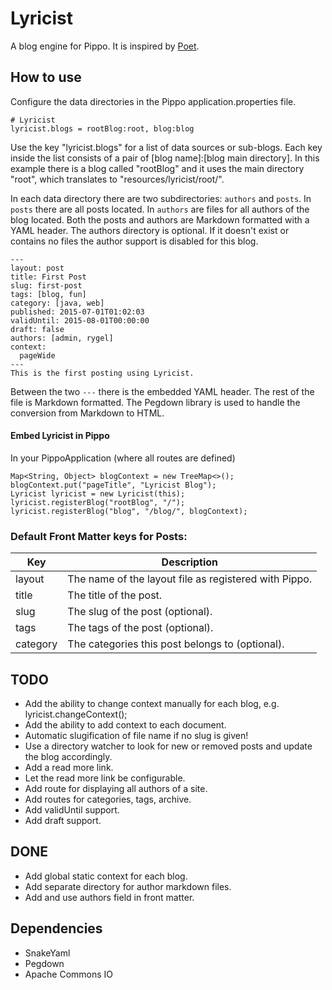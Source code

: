 # Lyricist

A blog engine for Pippo. It is inspired by [Poet](http://jsantell.github.io/poet/).


## How to use

Configure the data directories in the Pippo application.properties file.
```
# Lyricist
lyricist.blogs = rootBlog:root, blog:blog
```
Use the key "lyricist.blogs" for a list of data sources or sub-blogs.
Each key inside the list consists of a pair of [blog name]:[blog main directory]. In this example there is a blog called
"rootBlog" and it uses the main directory "root", which translates to "resources/lyricist/root/".

In each data directory there are two subdirectories: ```authors``` and ```posts```. In ```posts``` there are all posts 
located. In ```authors``` are files for all authors of the blog located. Both the posts and authors are Markdown 
formatted with a YAML header. The authors directory is optional. If it doesn't exist or contains no files the author 
support is disabled for this blog.

```
---
layout: post
title: First Post
slug: first-post
tags: [blog, fun]
category: [java, web]
published: 2015-07-01T01:02:03
validUntil: 2015-08-01T00:00:00
draft: false
authors: [admin, rygel]
context: 
  pageWide
---
This is the first posting using Lyricist.
```
Between the two ```---``` there is the embedded YAML header. The rest of the file is Markdown formatted. The Pegdown 
library is used to handle the conversion from Markdown to HTML.


#### Embed Lyricist in Pippo
In your PippoApplication (where all routes are defined) 
```
Map<String, Object> blogContext = new TreeMap<>();
blogContext.put("pageTitle", "Lyricist Blog");
Lyricist lyricist = new Lyricist(this);
lyricist.registerBlog("rootBlog", "/");
lyricist.registerBlog("blog", "/blog/", blogContext);
```

### Default Front Matter keys for Posts:
Key           | Description
------------- | -------------
layout        | The name of the layout file as registered with Pippo.
title         | The title of the post.
slug          | The slug of the post (optional).
tags          | The tags of the post (optional).
category      | The categories this post belongs to (optional).

## TODO
- Add the ability to change context manually for each blog, e.g. lyricist.changeContext();
- Add the ability to add context to each document.
- Automatic slugification of file name if no slug is given!
- Use a directory watcher to look for new or removed posts and update the blog accordingly.
- Add a read more link.
- Let the read more link be configurable.
- Add route for displaying all authors of a site.
- Add routes for categories, tags, archive.
- Add validUntil support.
- Add draft support.

## DONE
- Add global static context for each blog.
- Add separate directory for author markdown files.
- Add and use authors field in front matter.


## Dependencies
- SnakeYaml
- Pegdown
- Apache Commons IO
